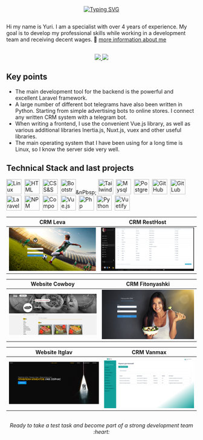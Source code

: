 <div id="header" align="center">

<a href="https://git.io/typing-svg"><img src="https://readme-typing-svg.herokuapp.com?font=Fira+Code&pause=1000&color=0F3342&random=false&width=435&lines=I+am+a+Fullstack+Web+Developer" alt="Typing SVG" /></a>
</div>

##
Hi my name is Yuri. I am a specialist with over 4 years of experience.
My goal is to develop my professional skills while working in a development team and receiving decent wages. 📎 [more information about me](https://melvin-rulit.github.io/Resume/)
##

<p align='center'>
   <a href="https://www.linkedin.com/skill-assessments/hub/quizzes/">
       <img src="https://img.shields.io/badge/linkedin-%230077B5.svg?&style=for-the-badge&logo=linkedin&logoColor=white"/>
   </a>
   </a>
   <a href="https://t.me/melvin_rulit">
       <img src="https://img.shields.io/badge/Telegram-2CA5E0?style=for-the-badge&logo=telegram&logoColor=white"/>
   </a>

</p>

[comment]: <> (<p align='center'>)

[comment]: <> (   📫 Email: <a href='marchenko1985g@outlook.com'>marchenko1985g@outlook.com</a>)

[comment]: <> (</p>)

## Key points
*   The main development tool for the backend is the powerful and excellent Laravel framework. 
*   A large number of different bot telegrams have also been written in Python. Starting from simple advertising bots to online stores. I connect any written CRM system with a telegram bot.
*   When writing a frontend, I use the convenient Vue.js library, as well as various additional libraries Inertia.js, Nuxt.js, vuex and other useful libraries.
*   The main operating system that I have been using for a long time is Linux, so I know the server side very well.


## Technical Stack and last projects

<img src="https://cdn.jsdelivr.net/gh/devicons/devicon/icons/linux/linux-original.svg" title="Linux" width="40" height="40"/>&nbsp;
<img src="https://cdn.jsdelivr.net/gh/devicons/devicon/icons/html5/html5-original.svg" title="HTML" width="40" height="40"/>&nbsp; 
<img src="https://cdn.jsdelivr.net/gh/devicons/devicon/icons/css3/css3-original.svg" title="CSS&SCSS" width="40" height="40"/>&nbsp; <img src="https://cdn.jsdelivr.net/gh/devicons/devicon/icons/bootstrap/bootstrap-original.svg" title="Bootstrap" width="40" height="40"/>&nPbsp;
<img src="https://cdn.jsdelivr.net/gh/devicons/devicon/icons/tailwindcss/tailwindcss-plain.svg" title="Tailwindcss" width="40" height="40"/>&nbsp; <img src="https://cdn.jsdelivr.net/gh/devicons/devicon/icons/mysql/mysql-original.svg" title="Mysql" width="40" height="40"/>&nbsp;
<img src="https://cdn.jsdelivr.net/gh/devicons/devicon/icons/postgresql/postgresql-original.svg" title="PostgreSQL" width="40" height="40"/>&nbsp; <img src="https://cdn.jsdelivr.net/gh/devicons/devicon/icons/github/github-original.svg" title="GitHub" width="40" height="40"/>&nbsp;
<img src="https://cdn.jsdelivr.net/gh/devicons/devicon/icons/gitlab/gitlab-original.svg" title="GitLub" width="40" height="40"/>&nbsp; <img src="https://cdn.jsdelivr.net/gh/devicons/devicon/icons/laravel/laravel-plain.svg" title="Laravel" width="40" height="40"/>&nbsp;
<img src="https://cdn.jsdelivr.net/gh/devicons/devicon/icons/npm/npm-original-wordmark.svg" title="NPM" width="40" height="40"/>&nbsp; <img src="https://cdn.jsdelivr.net/gh/devicons/devicon/icons/composer/composer-original.svg" title="Composer" width="40" height="40"/>&nbsp;
<img src="https://cdn.jsdelivr.net/gh/devicons/devicon/icons/vuejs/vuejs-original.svg" title="Vue.js" width="40" height="40"/>&nbsp; <img src="https://cdn.jsdelivr.net/gh/devicons/devicon/icons/php/php-original.svg" title="Php" width="40" height="40"/>&nbsp;
<img src="https://cdn.jsdelivr.net/gh/devicons/devicon/icons/python/python-original.svg" title="Python" width="40" height="40"/>&nbsp; <img src="https://cdn.jsdelivr.net/gh/devicons/devicon/icons/vuetify/vuetify-original.svg" title="Vuetify" width="40" height="40"/>&nbsp;


| CRM Leva | CRM RestHost |
| ------------ | ------------- |
|<img src="https://github.com/melvin-rulit/Resume/blob/master/images/Leva.png" width="450">|<img src="https://github.com/melvin-rulit/Resume/blob/master/images/byUa.png" width="450"> |

| Website Cowboy | CRM Fitonyashki  |
| ------------ | ------------- |
|<img src="https://github.com/melvin-rulit/Resume/blob/master/images/cowboy.png" width="450">|<img src="https://github.com/melvin-rulit/Resume/blob/master/images/fito.png" width="450"> |

| Website Itglav | CRM Vanmax  |
| ------------ | ------------- |
|<img src="https://github.com/melvin-rulit/Resume/blob/master/images/itglav.png" width="450">|<img src="https://github.com/melvin-rulit/Resume/blob/master/images/vanmax.png" width="450"> |

##

<div align=center>
<h6>Ready to take a test task and become part of a strong development team :heart:</h6>
</div>

